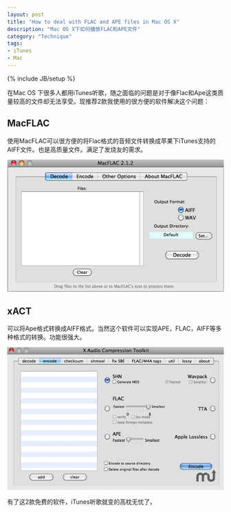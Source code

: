 ```yaml
---
layout: post
title: "How to deal with FLAC and APE files in Mac OS X"
description: "Mac OS X下如何播放FLAC和APE文件"
category: "Technique"
tags:
- iTunes
- Mac 
---
```

{% include JB/setup %} 

在Mac OS 下很多人都用iTunes听歌，随之面临的问题是对于像Flac和Ape这类质量较高的文件却无法享受。现推荐2款我使用的很方便的软件解决这个问题：

## MacFLAC

使用MacFLAC可以很方便的将Flac格式的音频文件转换成苹果下iTunes支持的AIFF文件。也是高质量文件。满足了发烧友的需求。

![MacFLAC](/assets/images/2011/04/26/macflac.png)


## xACT

可以将Ape格式转换成AIFF格式。当然这个软件可以实现APE，FLAC，AIFF等多种格式的转换。功能很强大。

![xACT](/assets/images/2011/04/26/xact.png)

有了这2款免费的软件，iTunes听歌就变的高枕无忧了。

